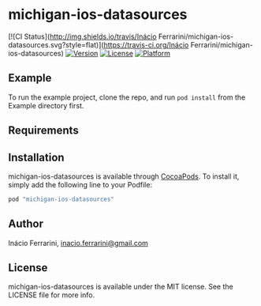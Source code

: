 # michigan-ios-datasources

[![CI Status](http://img.shields.io/travis/Inácio Ferrarini/michigan-ios-datasources.svg?style=flat)](https://travis-ci.org/Inácio Ferrarini/michigan-ios-datasources)
[![Version](https://img.shields.io/cocoapods/v/michigan-ios-datasources.svg?style=flat)](http://cocoapods.org/pods/michigan-ios-datasources)
[![License](https://img.shields.io/cocoapods/l/michigan-ios-datasources.svg?style=flat)](http://cocoapods.org/pods/michigan-ios-datasources)
[![Platform](https://img.shields.io/cocoapods/p/michigan-ios-datasources.svg?style=flat)](http://cocoapods.org/pods/michigan-ios-datasources)

## Example

To run the example project, clone the repo, and run `pod install` from the Example directory first.

## Requirements

## Installation

michigan-ios-datasources is available through [CocoaPods](http://cocoapods.org). To install
it, simply add the following line to your Podfile:

```ruby
pod "michigan-ios-datasources"
```

## Author

Inácio Ferrarini, inacio.ferrarini@gmail.com

## License

michigan-ios-datasources is available under the MIT license. See the LICENSE file for more info.
